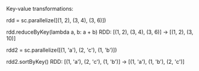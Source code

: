 

Key-value transformations:

rdd = sc.parallelize([(1, 2), (3, 4), (3, 6)])

rdd.reduceByKey(lambda a, b: a + b)
RDD: [(1, 2), (3, 4), (3, 6)] -> [(1, 2), (3, 10)]

rdd2 = sc.parallelize([(1, 'a'), (2, 'c'), (1, 'b')])

rdd2.sortByKey()
RDD: [(1, 'a'), (2, 'c'), (1, 'b')] -> [(1, 'a'), (1, 'b'), (2, 'c')]
